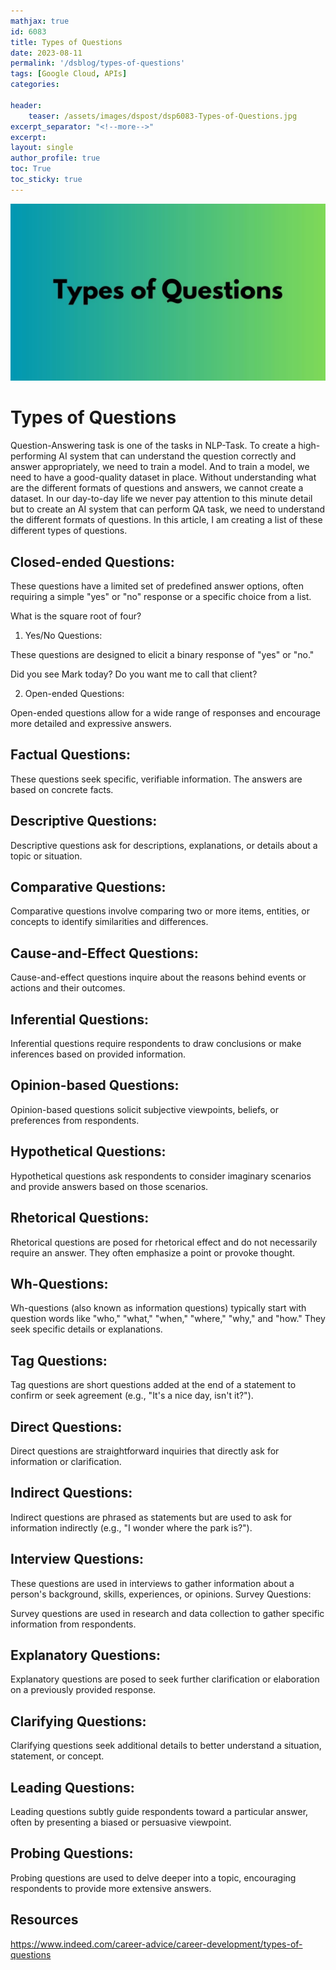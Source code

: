 ```yaml
---
mathjax: true
id: 6083
title: Types of Questions
date: 2023-08-11
permalink: '/dsblog/types-of-questions'
tags: [Google Cloud, APIs] 
categories: 

header:
    teaser: /assets/images/dspost/dsp6083-Types-of-Questions.jpg
excerpt_separator: "<!--more-->"  
excerpt:  
layout: single  
author_profile: true  
toc: True  
toc_sticky: true
---
```


![Types of Questions](/assets/images/dspost/dsp6083-Types-of-Questions.jpg)

# Types of Questions
Question-Answering task is one of the tasks in NLP-Task. To create a high-performing AI system that can understand the question correctly and answer appropriately, we need to train a model. And to train a model, we need to have a good-quality dataset in place. Without understanding what are the different formats of questions and answers, we cannot create a dataset. In our day-to-day life we never pay attention to this minute detail but to create an AI system that can perform QA task, we need to understand the different formats of questions. In this article, I am creating a list of these different types of questions.


## Closed-ended Questions:

These questions have a limited set of predefined answer options, often requiring a simple "yes" or "no" response or a specific choice from a list.

What is the square root of four?

1. Yes/No Questions:

These questions are designed to elicit a binary response of "yes" or "no."

Did you see Mark today?
Do you want me to call that client?

2. Open-ended Questions:

Open-ended questions allow for a wide range of responses and encourage more detailed and expressive answers.

## Factual Questions:

These questions seek specific, verifiable information. The answers are based on concrete facts.

## Descriptive Questions:

Descriptive questions ask for descriptions, explanations, or details about a topic or situation.

## Comparative Questions:

Comparative questions involve comparing two or more items, entities, or concepts to identify similarities and differences.

## Cause-and-Effect Questions:

Cause-and-effect questions inquire about the reasons behind events or actions and their outcomes.

## Inferential Questions:

Inferential questions require respondents to draw conclusions or make inferences based on provided information.

## Opinion-based Questions:

Opinion-based questions solicit subjective viewpoints, beliefs, or preferences from respondents.

## Hypothetical Questions:

Hypothetical questions ask respondents to consider imaginary scenarios and provide answers based on those scenarios.

## Rhetorical Questions:

Rhetorical questions are posed for rhetorical effect and do not necessarily require an answer. They often emphasize a point or provoke thought.

##  Wh-Questions:

Wh-questions (also known as information questions) typically start with question words like "who," "what," "when," "where," "why," and "how." They seek specific details or explanations.

## Tag Questions:

Tag questions are short questions added at the end of a statement to confirm or seek agreement (e.g., "It's a nice day, isn't it?").

## Direct Questions:

Direct questions are straightforward inquiries that directly ask for information or clarification.

## Indirect Questions:

Indirect questions are phrased as statements but are used to ask for information indirectly (e.g., "I wonder where the park is?").

## Interview Questions:

These questions are used in interviews to gather information about a person's background, skills, experiences, or opinions.
Survey Questions:

Survey questions are used in research and data collection to gather specific information from respondents.

## Explanatory Questions:

Explanatory questions are posed to seek further clarification or elaboration on a previously provided response.

## Clarifying Questions:

Clarifying questions seek additional details to better understand a situation, statement, or concept.

## Leading Questions:

Leading questions subtly guide respondents toward a particular answer, often by presenting a biased or persuasive viewpoint.

## Probing Questions:

Probing questions are used to delve deeper into a topic, encouraging respondents to provide more extensive answers.

## Resources 
https://www.indeed.com/career-advice/career-development/types-of-questions
